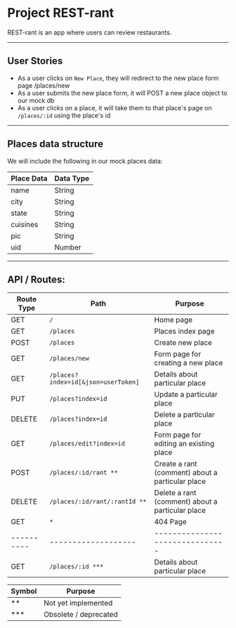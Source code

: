 # Project REST-rant

REST-rant is an app where users can review restaurants.

***

## User Stories

- As a user clicks on `New Place`, they will redirect to the new place form page /places/new
- As a user submits the new place form, it will POST a new place object to our mock db
- As a user clicks on a place, it will take them to that place's page on `/places/:id` using the place's id

***

## Places data structure

We will include the following in our mock places data:

| Place Data | Data Type |
| ---------- | --------- |
| name | String |
| city | String |
| state | String |
| cuisines | String |
| pic | String |
| uid | Number |

***

## API / Routes:

| Route Type | Path | Purpose |
| ---------- | ------------------- | ------------------------------- |
| GET | `/` | Home page |
| GET | `/places` | Places index page |
| POST | `/places` | Create new place |
| GET | `/places/new` | Form page for creating a new place |
| GET | `/places?index=id[&json=userToken]` | Details about particular place |
| PUT | `/places?index=id` | Update a particular place |
| DELETE | `/places?index=id` | Delete a particular place |
| GET | `/places/edit?index=id` | Form page for editing an existing place |
| POST | `/places/:id/rant **` | Create a rant (comment) about a particular place |
| DELETE | `/places/:id/rant/:rantId ** ` | Delete a rant (comment) about a particular place |
| GET | `*` | 404 Page |
| ---------- | ------------------- | ------------------------------- |
| GET | `/places/:id ***` | Details about particular place |

| Symbol | Purpose |
| ----- | ----- |
| ** | Not yet implemented |
| *** | Obsolete / deprecated |